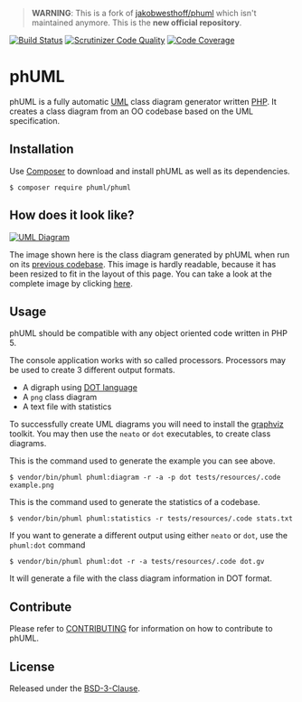 > **WARNING**: This is a fork of [jakobwesthoff/phuml][1] which isn't maintained anymore.
This is the **new official repository**.

[![Build Status][3]][4]
[![Scrutinizer Code Quality][5]][6]
[![Code Coverage][12]][13]

# phUML

phUML is a fully automatic [UML][7] class diagram generator written [PHP][8].
It creates a class diagram from an OO codebase based on the UML specification.

## Installation

Use [Composer][15] to download and install phUML as well as its dependencies.

```
$ composer require phuml/phuml
```

## How does it look like?

[![UML Diagram][9]][10]

The image shown here is the class diagram generated by phUML when run on its [previous codebase][16].
This image is hardly readable, because it has been resized to fit in the layout of this page.
You can take a look at the complete image by clicking [here][10].

## Usage

phUML should be compatible with any object oriented code written in PHP 5.

The console application works with so called processors.
Processors may be used to create 3 different output formats.

* A digraph using [DOT language][14]
* A `png` class diagram
* A text file with statistics

To successfully create UML diagrams you will need to install the [graphviz][11] toolkit.
You may then use the `neato` or `dot` executables, to create class diagrams.

This is the command used to generate the example you can see above.

```
$ vendor/bin/phuml phuml:diagram -r -a -p dot tests/resources/.code example.png
```

This is the command used to generate the statistics of a codebase.

```
$ vendor/bin/phuml phuml:statistics -r tests/resources/.code stats.txt
```

If you want to generate a different output using either `neato` or `dot`, use the `phuml:dot` command

```
$ vendor/bin/phuml phuml:dot -r -a tests/resources/.code dot.gv
```

It will generate a file with the class diagram information in DOT format.

## Contribute

Please refer to [CONTRIBUTING](CONTRIBUTING.md) for information on how to contribute to phUML.

## License

Released under the [BSD-3-Clause](LICENSE).

[1]: https://github.com/jakobwesthoff/phuml
[2]: https://github.com/jakobwesthoff/phuml/pull/8
[3]: https://travis-ci.org/MontealegreLuis/phuml.svg?branch=master
[4]: https://travis-ci.org/MontealegreLuis/phuml
[5]: https://scrutinizer-ci.com/g/MontealegreLuis/phuml/badges/quality-score.png?b=master
[6]: https://scrutinizer-ci.com/g/MontealegreLuis/phuml/?branch=master
[7]: http://en.wikipedia.org/wiki/Unified_Modeling_Language
[8]: http://php.net
[9]: https://raw.githubusercontent.com/jakobwesthoff/phuml/master/images/phuml_example_thumbnail.jpg
[10]: https://raw.githubusercontent.com/jakobwesthoff/phuml/master/images/phuml_example.png
[11]: http://www.graphviz.org
[12]: https://scrutinizer-ci.com/g/MontealegreLuis/phuml/badges/coverage.png?b=master
[13]: https://scrutinizer-ci.com/g/MontealegreLuis/phuml/?branch=master
[14]: https://en.wikipedia.org/wiki/DOT_(graph_description_language)
[15]: https://getcomposer.org/
[16]: https://github.com/jakobwesthoff/phuml/tree/master/src
